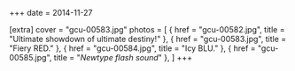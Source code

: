 +++
date = 2014-11-27

[extra]
cover = "gcu-00583.jpg"
photos = [
{ href = "gcu-00582.jpg", title = "Ultimate showdown of ultimate destiny!" },
{ href = "gcu-00583.jpg", title = "Fiery RED." },
{ href = "gcu-00584.jpg", title = "Icy BLU." },
{ href = "gcu-00585.jpg", title = "*Newtype flash sound*" },
]
+++